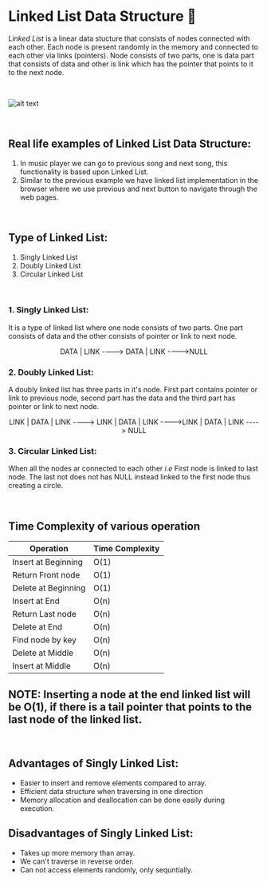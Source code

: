 # **Linked List Data Structure**  :train:
*Linked List* is a linear data stucture that consists of nodes connected with each other. Each node is present randomly in the memory and connected to each other via links (pointers).
Node consists of two parts, one is data part that consists of data and other is link which has the pointer that points to it to the next node.

<br>

![alt text](https://www.journaldev.com/wp-content/uploads/2019/06/Node.jpg.webp "Linked List Node")

<br>

## Real life examples of Linked List Data Structure:
1. In music player we can go to previous song and next song, this functionality is based upon Linked List.
2. Similar to the previous example we have linked list implementation in the browser where we use previous and next button to navigate through the web pages.

<br>

## Type of Linked List: 
1. Singly Linked List
2. Doubly Linked List
3. Circular Linked List

<br>

### 1. Singly Linked List: 
It is a type of linked list where one node consists of two parts. One part consists of data and the other consists of pointer or link  to next node.
<p style="text-align: center">DATA | LINK ---->  DATA | LINK ---->NULL</p>

### 2. Doubly Linked List:
A doubly linked list has three parts in it's node. First part contains pointer or link to previous node, second part has the data and the third part has pointer or link to next node.
<p style="text-align: center">LINK | DATA | LINK ----> LINK | DATA | LINK ---->LINK | DATA | LINK ----> NULL</p>

### 3. Circular Linked List:
When all the nodes ar connected to each other *i.e* First node is linked to last node. The last not does not has NULL instead linked to the first node thus creating a circle.

<br>

## Time Complexity of various operation
| Operation | Time Complexity |
| ----------- | ----------- |
| Insert at Beginning | O(1) |
| Return Front node | O(1) |
| Delete at Beginning | O(1) |
| Insert at End | O(n) |
| Return Last node | O(n) |
| Delete at End | O(n) |
| Find node by key | O(n) |
| Delete at Middle | O(n) |
| Insert at Middle | O(n) |

## **NOTE**: Inserting a node at the end linked list will be **O(1)**, if there is a tail pointer that points to the last node of the linked list.

<br>

## Advantages of Singly Linked List:
- Easier to insert and remove elements compared to array.
- Efficient data structure when traversing in one direction
- Memory allocation and deallocation can be done easily during execution.
## Disadvantages of Singly Linked List:
- Takes up more memory than array.
- We can't traverse in reverse order.
- Can not access elements randomly, only sequntially.